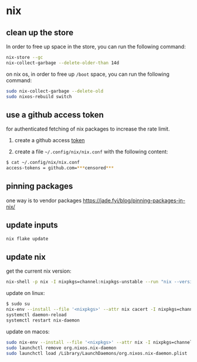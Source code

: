 # nix

## clean up the store

In order to free up space in the store, you can run the following command:

```bash
nix-store --gc
nix-collect-garbage --delete-older-than 14d
```

on nix os, in order to free up `/boot` space, you can run the following command:

```bash
sudo nix-collect-garbage --delete-old
sudo nixos-rebuild switch
```

## use a github access token

for authenticated fetching of nix packages to increase the rate limit.

1. create a github access [token](https://github.com/settings/tokens?type=beta)

2. create a file `~/.config/nix/nix.conf` with the following content:

```bash
$ cat ~/.config/nix/nix.conf
access-tokens = github.com=***censored***
```

## pinning packages

one way is to vendor packages https://jade.fyi/blog/pinning-packages-in-nix/

## update inputs

```bash
nix flake update
```

## update nix

get the current nix version:

```bash
nix-shell -p nix -I nixpkgs=channel:nixpkgs-unstable --run "nix --version"
```

update on linux:

```bash
$ sudo su
nix-env --install --file '<nixpkgs>' --attr nix cacert -I nixpkgs=channel:nixpkgs-unstable
systemctl daemon-reload
systemctl restart nix-daemon
```

update on macos:

```bash
sudo nix-env --install --file '<nixpkgs>' --attr nix -I nixpkgs=channel:nixpkgs-unstable
sudo launchctl remove org.nixos.nix-daemon
sudo launchctl load /Library/LaunchDaemons/org.nixos.nix-daemon.plist
```

